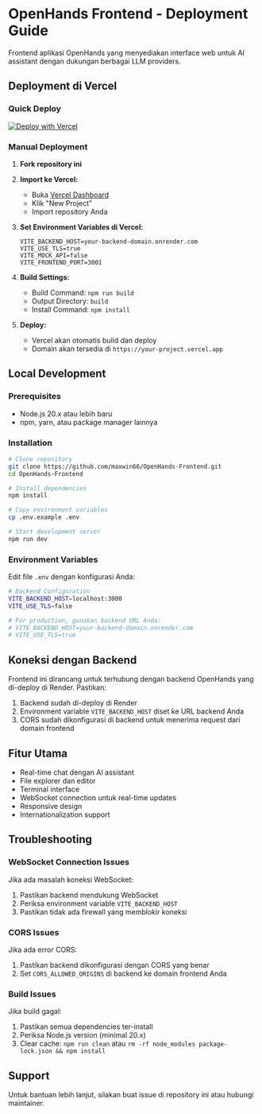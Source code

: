 # OpenHands Frontend - Deployment Guide

Frontend aplikasi OpenHands yang menyediakan interface web untuk AI assistant dengan dukungan berbagai LLM providers.

## Deployment di Vercel

### Quick Deploy
[![Deploy with Vercel](https://vercel.com/button)](https://vercel.com/new/clone?repository-url=https://github.com/maxwin66/OpenHands-Frontend)

### Manual Deployment

1. **Fork repository ini**
2. **Import ke Vercel:**
   - Buka [Vercel Dashboard](https://vercel.com/dashboard)
   - Klik "New Project"
   - Import repository Anda

3. **Set Environment Variables di Vercel:**
   ```
   VITE_BACKEND_HOST=your-backend-domain.onrender.com
   VITE_USE_TLS=true
   VITE_MOCK_API=false
   VITE_FRONTEND_PORT=3001
   ```

4. **Build Settings:**
   - Build Command: `npm run build`
   - Output Directory: `build`
   - Install Command: `npm install`

5. **Deploy:**
   - Vercel akan otomatis build dan deploy
   - Domain akan tersedia di `https://your-project.vercel.app`

## Local Development

### Prerequisites
- Node.js 20.x atau lebih baru
- npm, yarn, atau package manager lainnya

### Installation

```bash
# Clone repository
git clone https://github.com/maxwin66/OpenHands-Frontend.git
cd OpenHands-Frontend

# Install dependencies
npm install

# Copy environment variables
cp .env.example .env

# Start development server
npm run dev
```

### Environment Variables
Edit file `.env` dengan konfigurasi Anda:

```bash
# Backend Configuration
VITE_BACKEND_HOST=localhost:3000
VITE_USE_TLS=false

# For production, gunakan backend URL Anda:
# VITE_BACKEND_HOST=your-backend-domain.onrender.com
# VITE_USE_TLS=true
```

## Koneksi dengan Backend

Frontend ini dirancang untuk terhubung dengan backend OpenHands yang di-deploy di Render. Pastikan:

1. Backend sudah di-deploy di Render
2. Environment variable `VITE_BACKEND_HOST` diset ke URL backend Anda
3. CORS sudah dikonfigurasi di backend untuk menerima request dari domain frontend

## Fitur Utama

- Real-time chat dengan AI assistant
- File explorer dan editor
- Terminal interface
- WebSocket connection untuk real-time updates
- Responsive design
- Internationalization support

## Troubleshooting

### WebSocket Connection Issues
Jika ada masalah koneksi WebSocket:
1. Pastikan backend mendukung WebSocket
2. Periksa environment variable `VITE_BACKEND_HOST`
3. Pastikan tidak ada firewall yang memblokir koneksi

### CORS Issues
Jika ada error CORS:
1. Pastikan backend dikonfigurasi dengan CORS yang benar
2. Set `CORS_ALLOWED_ORIGINS` di backend ke domain frontend Anda

### Build Issues
Jika build gagal:
1. Pastikan semua dependencies ter-install
2. Periksa Node.js version (minimal 20.x)
3. Clear cache: `npm run clean` atau `rm -rf node_modules package-lock.json && npm install`

## Support

Untuk bantuan lebih lanjut, silakan buat issue di repository ini atau hubungi maintainer.